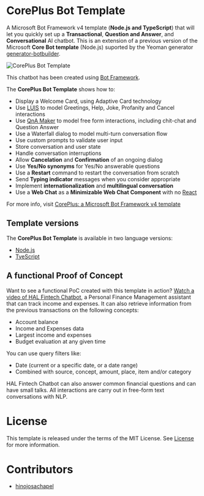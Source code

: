 # CorePlus Bot Template
A Microsoft Bot Framework v4 template (**Node.js and TypeScript**) that will let you quickly set up a **Transactional**, **Question and Answer**, and **Conversational** AI chatbot. This is an extension of a previous version of the Microsoft **Core Bot template** (Node.js) suported by the Yeoman generator [generator-botbuilder](https://github.com/Microsoft/BotBuilder-Samples/tree/4.next/generators/generator-botbuilder).

![CorePlus Bot Template](../master/images/MinimizableWebChatComponent2.png "CorePlus Bot Template")

This chatbot has been created using [Bot Framework][1].

The **CorePlus Bot Template** shows how to:
- Display a Welcome Card, using Adaptive Card technology
- Use [LUIS][11] to model Greetings, Help, Joke, Profanity and Cancel interactions
- Use [QnA Maker][12] to model free form interactions, including chit-chat and Question Answer
- Use a Waterfall dialog to model multi-turn conversation flow
- Use custom prompts to validate user input
- Store conversation and user state
- Handle conversation interruptions
- Allow **Cancelation** and **Confirmation** of an ongoing dialog
- Use **Yes/No synonyms** for Yes/No answerable questions
- Use a **Restart** command to restart the conversation from scratch
- Send **Typing indicator** messages when you consider appropriate
- Implement **internationalization** and **multilingual conversation**
- Use a **Web Chat** as a **Minimizable Web Chat Component** with no [React][19]

For more info, visit [CorePlus: a Microsoft Bot Framework v4 template][20]

## Template versions
The **CorePlus Bot Template** is available in two language versions:
- [Node.js](javascript_nodejs)
- [TyeScript](typescript_nodejs)

## A functional Proof of Concept
Want to see a functional PoC created with this template in action? [Watch a video of HAL Fintech Chatbot][21], a Personal Finance Management assistant that can track income and expenses. It can also retrieve information from the previous transactions on the following concepts:

- Account balance
- Income and Expenses data
- Largest income and expenses
- Budget evaluation at any given time

You can use query filters like:

- Date (current or a specific date, or a date range)
- Combined with source, concept, amount, place, item and/or category

HAL Fintech Chatbot can also answer common financial questions and can have small talks. All interactions are carry out in free-form text conversations with NLP.

# License
This template is released under the terms of the MIT License. See [License](../master/LICENSE.md) for more information.

# Contributors
  * [hinojosachapel](https://github.com/hinojosachapel)
  
[1]: https://dev.botframework.com
[4]: https://nodejs.org
[5]: https://github.com/microsoft/botframework-emulator
[6]: https://github.com/Microsoft/BotFramework-Emulator/releases
[9]: https://github.com/Microsoft/botbuilder-tools/tree/master/packages/MSBot
[10]: https://portal.azure.com
[11]: https://www.luis.ai
[12]: https://www.qnamaker.ai
[14]: https://docs.microsoft.com/en-us/azure/bot-service/bot-builder-howto-v4-luis?view=azure-bot-service-4.0&tabs=js#create-a-luis-app-in-the-luis-portal
[15]: https://docs.microsoft.com/en-us/azure/bot-service/bot-builder-howto-qna?view=azure-bot-service-4.0&tabs=js#create-a-qna-maker-service-and-publish-a-knowledge-base
[16]: https://azure.microsoft.com/en-us/pricing/details/cognitive-services/language-understanding-intelligent-services/
[17]: https://azure.microsoft.com/en-us/pricing/details/cognitive-services/qna-maker/
[18]: https://code.visualstudio.com/
[19]: https://github.com/microsoft/BotFramework-WebChat/tree/master/samples/06.recomposing-ui/a.minimizable-web-chat
[20]: https://www.codeproject.com/Articles/4254785/CorePlus-a-Microsoft-Bot-Framework-v4-template
[21]: https://youtu.be/TbZOKtZHsnk
